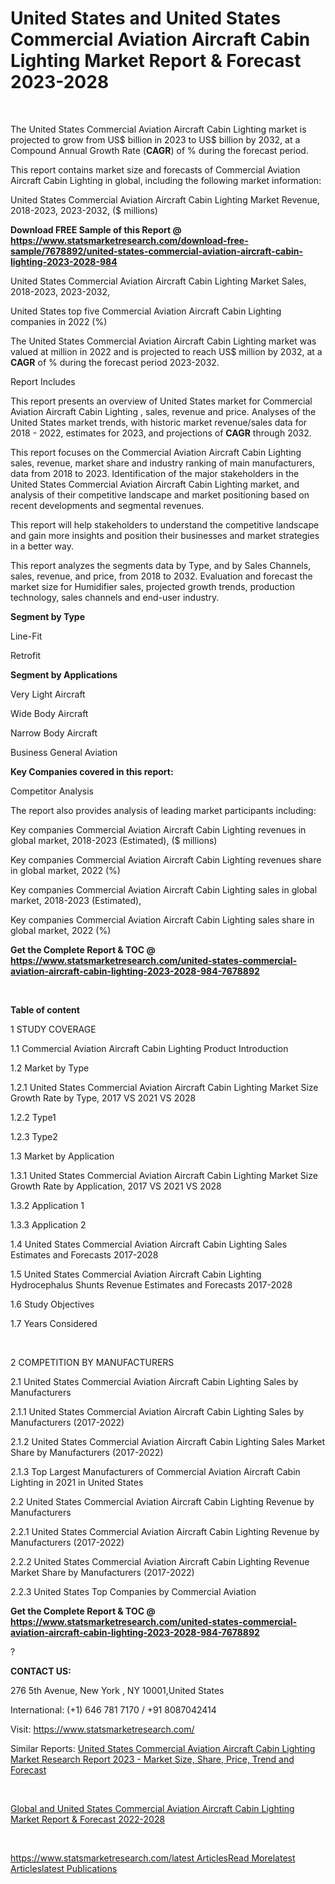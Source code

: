 <h1>United States and United States Commercial Aviation Aircraft Cabin Lighting Market Report & Forecast 2023-2028</h1><br/><p>The United States Commercial Aviation Aircraft Cabin Lighting market is projected to grow from US$ billion in 2023 to US$ billion by 2032, at a Compound Annual Growth Rate (<strong>CAGR</strong>) of % during the forecast period.</p>
 
 
 
 <p>This report contains market size and forecasts of Commercial Aviation Aircraft Cabin Lighting in global, including the following market information:</p>
 
 
 
 <p>United States Commercial Aviation Aircraft Cabin Lighting Market Revenue, 2018-2023, 2023-2032, ($ millions)</p>
 
 
 
 <p><strong>Download FREE Sample of this Report @ <a href="https://www.statsmarketresearch.com/download-free-sample/7678892/united-states-commercial-aviation-aircraft-cabin-lighting-2023-2028-984">https://www.statsmarketresearch.com/download-free-sample/7678892/united-states-commercial-aviation-aircraft-cabin-lighting-2023-2028-984</a></strong></p>
 
 
 
 <p>United States Commercial Aviation Aircraft Cabin Lighting Market Sales, 2018-2023, 2023-2032,</p>
 
 
 
 <p>United States top five Commercial Aviation Aircraft Cabin Lighting companies in 2022 (%)</p>
 
 
 
 <p>The United States Commercial Aviation Aircraft Cabin Lighting market was valued at million in 2022 and is projected to reach US$ million by 2032, at a <strong>CAGR</strong> of % during the forecast period 2023-2032.</p>
 
 
 
 <p>Report Includes</p>
 
 
 
 <p>This report presents an overview of United States market for Commercial Aviation Aircraft Cabin Lighting , sales, revenue and price. Analyses of the United States market trends, with historic market revenue/sales data for 2018 - 2022, estimates for 2023, and projections of <strong>CAGR</strong> through 2032.</p>
 
 
 
 <p>This report focuses on the Commercial Aviation Aircraft Cabin Lighting sales, revenue, market share and industry ranking of main manufacturers, data from 2018 to 2023. Identification of the major stakeholders in the United States Commercial Aviation Aircraft Cabin Lighting market, and analysis of their competitive landscape and market positioning based on recent developments and segmental revenues.</p>
 
 
 
 <p>This report will help stakeholders to understand the competitive landscape and gain more insights and position their businesses and market strategies in a better way.</p>
 
 
 
 <p>This report analyzes the segments data by Type, and by Sales Channels, sales, revenue, and price, from 2018 to 2032. Evaluation and forecast the market size for Humidifier sales, projected growth trends, production technology, sales channels and end-user industry.</p>
 
 
 
 <p><strong>Segment by Type</strong></p>
 
 
 
 <p>Line-Fit</p>
 
 
 
 <p>Retrofit</p>
 
 
 
 <p><strong>Segment <strong><strong>by Applications</strong></strong></strong></p>
 
 
 
 <p>Very Light Aircraft</p>
 
 
 
 <p>Wide Body Aircraft</p>
 
 
 
 <p>Narrow Body Aircraft</p>
 
 
 
 <p>Business General Aviation</p>
 
 
 
 <p><strong>Key Companies covered in this report:</strong></p>
 
 
 
 <p>Competitor Analysis</p>
 
 
 
 <p>The report also provides analysis of leading market participants including:</p>
 
 
 
 <p>Key companies Commercial Aviation Aircraft Cabin Lighting revenues in global market, 2018-2023 (Estimated), ($ millions)</p>
 
 
 
 <p>Key companies Commercial Aviation Aircraft Cabin Lighting revenues share in global market, 2022 (%)</p>
 
 
 
 <p>Key companies Commercial Aviation Aircraft Cabin Lighting sales in global market, 2018-2023 (Estimated),</p>
 
 
 
 <p>Key companies Commercial Aviation Aircraft Cabin Lighting sales share in global market, 2022 (%)</p>
 
 
 
 <div><b>Get the Complete Report & TOC @ <a href="https://www.statsmarketresearch.com/united-states-commercial-aviation-aircraft-cabin-lighting-2023-2028-984-7678892">https://www.statsmarketresearch.com/united-states-commercial-aviation-aircraft-cabin-lighting-2023-2028-984-7678892</a></b></div>
 
 
 
 <p><br />
 
 <b>Table of content</b></p>
 
 
 
 <p>1 STUDY COVERAGE<br />
 
 1.1 Commercial Aviation Aircraft Cabin Lighting Product Introduction<br />
 
 1.2 Market by Type<br />
 
 1.2.1 United States Commercial Aviation Aircraft Cabin Lighting Market Size Growth Rate by Type, 2017 VS 2021 VS 2028<br />
 
 1.2.2 Type1<br />
 
 1.2.3 Type2<br />
 
 1.3 Market by Application<br />
 
 1.3.1 United States Commercial Aviation Aircraft Cabin Lighting Market Size Growth Rate by Application, 2017 VS 2021 VS 2028<br />
 
 1.3.2 Application 1<br />
 
 1.3.3 Application 2<br />
 
 1.4 United States Commercial Aviation Aircraft Cabin Lighting Sales Estimates and Forecasts 2017-2028<br />
 
 1.5 United States Commercial Aviation Aircraft Cabin Lighting Hydrocephalus Shunts Revenue Estimates and Forecasts 2017-2028<br />
 
 1.6 Study Objectives<br />
 
 1.7 Years Considered<br />
 
 <br />
 
 2 COMPETITION BY MANUFACTURERS<br />
 
 2.1 United States Commercial Aviation Aircraft Cabin Lighting Sales by Manufacturers<br />
 
 2.1.1 United States Commercial Aviation Aircraft Cabin Lighting Sales by Manufacturers (2017-2022)<br />
 
 2.1.2 United States Commercial Aviation Aircraft Cabin Lighting Sales Market Share by Manufacturers (2017-2022)<br />
 
 2.1.3 Top Largest Manufacturers of Commercial Aviation Aircraft Cabin Lighting in 2021 in United States<br />
 
 2.2 United States Commercial Aviation Aircraft Cabin Lighting Revenue by Manufacturers<br />
 
 2.2.1 United States Commercial Aviation Aircraft Cabin Lighting Revenue by Manufacturers (2017-2022)<br />
 
 2.2.2 United States Commercial Aviation Aircraft Cabin Lighting Revenue Market Share by Manufacturers (2017-2022)<br />
 
 2.2.3 United States Top Companies by Commercial Aviation</p>
 
 
 
 <div><b>Get the Complete Report & TOC @ <a href="https://www.statsmarketresearch.com/united-states-commercial-aviation-aircraft-cabin-lighting-2023-2028-984-7678892">https://www.statsmarketresearch.com/united-states-commercial-aviation-aircraft-cabin-lighting-2023-2028-984-7678892</a></b></div>
 
 
 
 <p>? </p>
 
 
 
 <p><b>CONTACT US:</b><br />
 
 276 5th Avenue, New York , NY 10001,United States<br />
 
 International: (+1) 646 781 7170 / +91 8087042414<br />
 
 Visit: <a href="https://www.statsmarketresearch.com/">https://www.statsmarketresearch.com/</a><br />
 
 Similar Reports: <a href="https://www.statsmarketresearch.com/united-states-commercial-aviation-aircraft-cabin-lighting-2023-2028-984-7678892">United States Commercial Aviation Aircraft Cabin Lighting Market Research Report 2023 - Market Size, Share, Price, Trend and Forecast</a><br />
 
 <br />
 
 <a href="https://www.statsmarketresearch.com/united-states-commercial-aviation-aircraft-cabin-lighting-2023-2028-984-7678892">Global and United States Commercial Aviation Aircraft Cabin Lighting Market Report & Forecast 2022-2028</a><br />
 
 <br />
 
 <a href="https://gyeongbokgung.com">https://www.statsmarketresearch.com/</a><a href="https://hallyeomaritime.com">latest Articles</a><a href="https://jingwansa.com">Read More</a><a href="https://nguoiviet.jp/">latest Articles</a><a href="https://www.intelmarketresearch.com/">latest Publications</a></p>